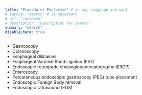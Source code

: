 ```yaml
---
title: "Procedures Performed" # in any language you want
# layout: "search" # is necessary
# url: "/archive"
# description: "Description for Search"
summary: "search"
disableShare: true
---
```


- Gastroscopy
- Colonoscopy
- Esophageal dilataions
- Esophageal Variceal Band Ligation (EVL)
- Endoscopic retrograde cholangiopancreatography (ERCP)
- Enteroscopy
- Percutaneous endoscopic gastroscopy (PEG) tube placement
- Endoscopic Foreign Body removal
- Endoscopic Ultrasound (EUS)
